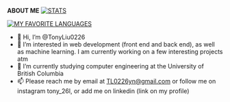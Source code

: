 **ABOUT ME**
[![STATS](https://github-readme-stats.vercel.app/api?username=TonyLiu0226&count_private=true&show_icons=true&theme=tokyonight&border_radius=20)](https://github.com/anuraghazra/github-readme-stats)

[![MY FAVORITE LANGUAGES](https://github-readme-stats.vercel.app/api/top-langs/?username=TonyLiu0226&langs_count=5&theme=tokyonight&border_radius=20)](https://github.com/anuraghazra/github-readme-stats)


- 👋 Hi, I’m @TonyLiu0226
- 👀 I’m interested in web development (front end and back end), as well as machine learning. I am currently working on a few interesting projects atm
- 🌱 I’m currently studying computer engineering at the University of British Columbia
- 📫 Please reach me by email at TL0226yn@gmail.com or follow me on instagram tony_26l, or add me on linkedin (link on my profile)

<!---
TonyLiu0226/TonyLiu0226 is a ✨ special ✨ repository because its `README.md` (this file) appears on your GitHub profile.
You can click the Preview link to take a look at your changes.
--->
